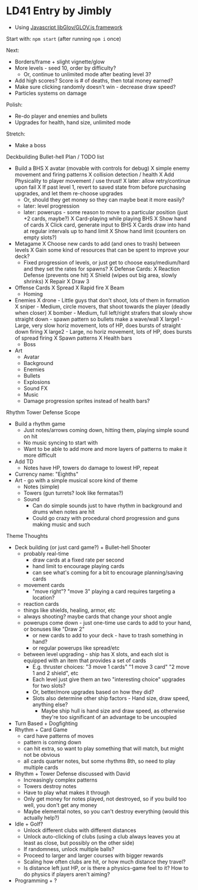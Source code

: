 LD41 Entry by Jimbly
============================

* Using [Javascript libGlov/GLOV.js framework](https://github.com/Jimbly/turbulenz-playground)

Start with: `npm start` (after running `npm i` once)

Next:
* Borders/frame + slight vignette/glow
* More levels - seed 10, order by difficulty?
  * Or, continue to unlimited mode after beating level 3?
* Add high scores?  Score is # of deaths, then total money earned?
* Make sure clicking randomly doesn't win - decrease draw speed?
* Particles systems on damage

Polish:
* Re-do player and enemies and bullets
* Upgrades for health, hand size, unlimited mode

Stretch:
* Make a boss

Deckbuilding Bullet-hell Plan / TODO list
* Build a BHS
  X avatar (movable with controls for debug)
  X simple enemy movement and firing patterns
  X collision detection / health
  X Add Physicality to player movement / use thrust!
  X later: allow retry/continue upon fail
    X If past level 1, revert to saved state from before purchasing upgrades, and let them re-choose upgrades
    * Or, should they get money so they can maybe beat it more easily?
  * later: level progression
  * later: powerups - some reason to move to a particular position (just +2 cards, maybe?)
X Card-playing while playing BHS
  X Show hand of cards
  X Click card, generate input to BHS
  X Cards draw into hand at regular intervals up to hand limit
  X Show hand limit (counters on empty slots?)
* Metagame
  X Choose new cards to add (and ones to trash) between levels
  X Gain some kind of resources that can be spent to improve your deck?
  * Fixed progression of levels, or just get to choose easy/medium/hard and they set the rates for spawns?
X Defense Cards:
  X Reaction Defense (prevents one hit)
  X Shield (wipes out big area, slowly shrinks)
  X Repair
  X Draw 3
* Offense Cards
  X Spread
  X Rapid fire
  X Beam
  * Homing
* Enemies
  X drone - Little guys that don't shoot, lots of them in formation
  X sniper - Medium, circle movers, that shoot towards the player (deadly when closer)
  X bomber - Medium, full left/right strafers that slowly show straight down - spawn pattern so bullets make a wave/wall
  X large1 - Large, very slow horiz movement, lots of HP, does bursts of straight down firing
  X large2 - Large, no horiz movement, lots of HP, does bursts of spread firing
  X Spawn patterns
  X Health bars
  * Boss
* Art
  * Avatar
  * Background
  * Enemies
  * Bullets
  * Explosions
  * Sound FX
  * Music
  * Damage progression sprites instead of health bars?


Rhythm Tower Defense Scope
* Build a rhythm game
  * Just notes/arrows coming down, hitting them, playing simple sound on hit
  * No music syncing to start with
  * Want to be able to add more and more layers of patterns to make it more difficult
* Add TD
  * Notes have HP, towers do damage to lowest HP, repeat
* Currency name: "Eighths"
* Art - go with a simple musical score kind of theme
  * Notes (simple)
  * Towers (gun turrets? look like fermatas?)
  * Sound
    * Can do simple sounds just to have rhythm in background and drums when notes are hit
    * Could go crazy with procedural chord progression and guns making music and such

Theme Thoughts
* Deck building (or just card game?) + Bullet-hell Shooter
  * probably real-time
    * draw cards at a fixed rate per second
    * hand limit to encourage playing cards
    * can see what's coming for a bit to encourage planning/saving cards
  * movement cards
    * "move right"? "move 3" playing a card requires targeting a location?
  * reaction cards
  * things like shields, healing, armor, etc
  * always shooting? maybe cards that change your shoot angle
  * powerups come down - just one-time use cards to add to your hand, or bonuses like "Draw 2"
    * or new cards to add to your deck - have to trash something in hand?
    * or regular powerups like spread/etc
  * between level upgrading - ship has X slots, and each slot is equipped with an item that provides a set of cards
    * E.g. thruster choices: "3 move 1 cards" "1 move 3 card" "2 move 1 and 2 shield", etc
    * Each level just give them an two "interesting choice" upgrades for two slots?
    * Or, better/more upgrades based on how they did?
    * Slots also determine other ship factors - Hand size, draw speed, anything else?
      * Maybe ship hull is hand size and draw speed, as otherwise they're too significant of an advantage to be uncoupled
* Turn Based + Dogfighting
* Rhythm + Card Game
  * card have patterns of moves
  * pattern is coming down
  * can hit extra, so want to play something that will match, but might not be obvious
  * all cards quarter notes, but some rhythms 8th, so need to play multiple cards
* Rhythm + Tower Defense discussed with David
  * Increasingly complex patterns
  * Towers destroy notes
  * Have to play what makes it through
  * Only get money for notes played, not destroyed, so if you build too well, you don't get any money
  * Maybe elemental notes, so you can't destroy everything (would this actually help?)
* Idle + Golf?
  * Unlock different clubs with different distances
  * Unlock auto-clicking of clubs (using a club always leaves you at least as close, but possibly on the other side)
  * If randomness, unlock multiple balls?
  * Proceed to larger and larger courses with bigger rewards
  * Scaling how often clubs are hit, or how much distance they travel?
  * Is distance left just HP, or is there a physics-game feel to it? How to do physics if players aren't aiming?
* Programming + ?
